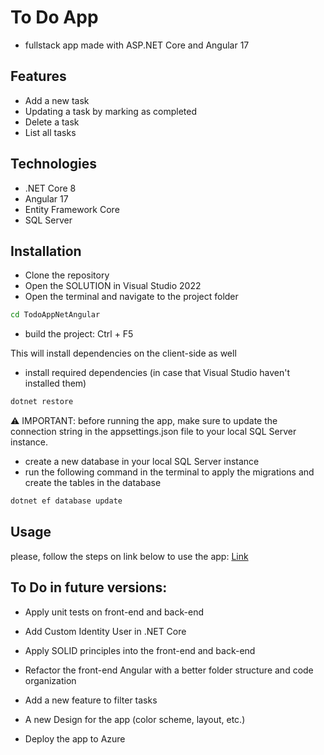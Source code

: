 # To Do App

- fullstack app made with ASP.NET Core and Angular 17

## Features
- Add a new task
- Updating a task by marking as completed
- Delete a task
- List all tasks

## Technologies
- .NET Core 8
- Angular 17
- Entity Framework Core
- SQL Server

## Installation
- Clone the repository
- Open the SOLUTION in Visual Studio 2022
- Open the terminal and navigate to the project folder

```bash
cd TodoAppNetAngular
```

- build the project:
Ctrl + F5

This will install dependencies on the client-side as well

- install required dependencies
(in case that Visual Studio haven't installed them)

```bash
dotnet restore
```

⚠ IMPORTANT: before running the app, make sure to update the connection string in the appsettings.json file to your local SQL Server instance.

- create a new database in your local SQL Server instance
- run the following command in the terminal to apply the migrations and create the tables in the database

```bash
dotnet ef database update
```


## Usage

please, follow the steps on link below to use the app:
[Link](https://imgur.com/a/heNk2ty)


## To Do in future versions:
- Apply unit tests on front-end and back-end

- Add Custom Identity User in .NET Core

- Apply SOLID principles into the front-end and back-end

- Refactor the front-end Angular with a better folder
structure and code organization

- Add a new feature to filter tasks

- A new Design for the app (color scheme, layout, etc.)

- Deploy the app to Azure
